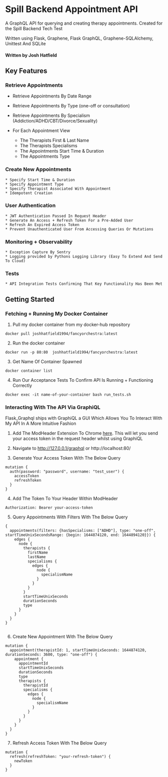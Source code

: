 # Spill Backend Appointment API

A GraphQL API for querying and creating therapy appointments. Created for the Spill Backend Tech Test

Written using Flask, Graphene, Flask GraphQL, Graphene-SQLAlchemy, Unittest And SQLite

#### Written by Josh Hatfield


## Key Features

### Retrieve Appointments

* Retrieve Appointments By Date Range
* Retrieve Appointments By Type (one-off or consultation)
* Retrieve Appointments By Specialism (Addiction/ADHD/CBT/Divorce/Sexuality)

* For Each Appointment View
    * The Therapists First & Last Name
    * The Therapists Specialisms
    * The Appointments Start Time & Duration
    * The Appointments Type

### Create New Appointments

    * Specify Start Time & Duration
    * Specify Appointment Type
    * Specify Therapist Associated With Appointment
    * Idempotent Creation
    
### User Authentication

    * JWT Authentication Passed In Request Header
    * Generate An Access + Refresh Token For a Pre-Added User
    * Refresh An Expired Access Token
    * Prevent Unauthenticated User From Accessing Queries Or Mutations
    
### Monitoring + Observability

    * Exception Capture By Sentry
    * Logging provided by Pythons Logging Library (Easy To Extend And Send To Cloud)
    
### Tests
    * API Integration Tests Confirming That Key Functionality Has Been Met

## Getting Started

### Fetching + Running My Docker Container

1. Pull my docker container from my docker-hub repository

```console
docker pull joshhatfield1994/fancyorchestra:latest
```

2. Run the docker container

```console
docker run -p 80:80  joshhatfield1994/fancyorchestra:latest
```

3. Get Name Of Container Spawned

```console
docker container list
```

4. Run Our Acceptance Tests To Confirm API Is Running + Functioning Correctly

```console
docker exec -it name-of-your-container bash run_tests.sh
```



### Interacting With The API Via GraphiQL

Flask_Graphql ships with GraphiQL a GUI Which Allows You To Interact With My API In A More Intuitive Fashion

1. Add The ModHeader Extension To Chrome [here](https://chrome.google.com/webstore/detail/modheader/idgpnmonknjnojddfkpgkljpfnnfcklj?hl=en). This will let you send your access token in the request header whilst using GraphiQL

2. Navigate to http://127.0.0.1/graphql or http://localhost:80/

3. Generate Your Access Token With The Below Query

```
mutation {
  auth(password: "password", username: "test_user") {
    accessToken
    refreshToken
  }
}

```

4. Add The Token To Your Header Within ModHeader

  ```
  Authorization: Bearer your-access-token
  ```
   
5. Query Appointments With Filters With The Below Query

```
{
  appointments(filters: {hasSpecialisms: ["ADHD"], type: "one-off", startTimeUnixSecondsRange: {begin: 1644874120, end: 1644894120}}) {
    edges {
      node {
        therapists {
          firstName
          lastName
          specialisms {
            edges {
              node {
                specialismName
              }
            }
          }
        }
        startTimeUnixSeconds
        durationSeconds
        type
      }
    }
  }
}


```

6. Create New Appointment With The Below Query

```
mutation {
  appointment(therapistId: 1, startTimeUnixSeconds: 1644874120, durationSeconds: 3600, type: "one-off") {
    appointment {
      appointmentId
      startTimeUnixSeconds
      durationSeconds
      type
      therapists {
        therapistId
        specialisms {
          edges {
            node {
              specialismName
            }
          }
        }
      }
    }
  }
}

```
7. Refresh Access Token With The Below Query

```
mutation {
  refresh(refreshToken: "your-refresh-token") {
    newToken
  }
}

```

